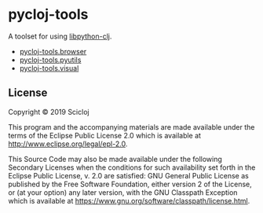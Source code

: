 # pycloj-tools

A toolset for using [libpython-clj](https://github.com/cnuernber/libpython-clj).

* [pycloj-tools.browser](./resources/public/pycloj-tools/browser-test/index.html)
* [pycloj-tools.pyutils](./resources/public/pycloj-tools/pyutils-test/index.html)
* [pycloj-tools.visual](./resources/public/pycloj-tools/visual-test/index.html)

## License

Copyright © 2019 Scicloj

This program and the accompanying materials are made available under the
terms of the Eclipse Public License 2.0 which is available at
http://www.eclipse.org/legal/epl-2.0.

This Source Code may also be made available under the following Secondary
Licenses when the conditions for such availability set forth in the Eclipse
Public License, v. 2.0 are satisfied: GNU General Public License as published by
the Free Software Foundation, either version 2 of the License, or (at your
option) any later version, with the GNU Classpath Exception which is available
at https://www.gnu.org/software/classpath/license.html.

